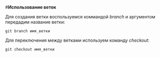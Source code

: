 #**Использование веток**
</br>

Для создания ветки воспользуемся коммандой *branch* и аргументом передадим название ветки:

`git branch имя_ветки`

Для переключения между ветками используем команду *checkout*:

`git checkout имя_ветки`
